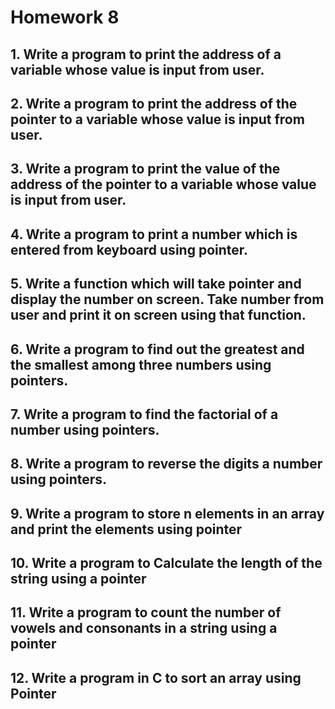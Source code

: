 # Homework 8 
## 1. Write a program to print the address of a variable whose value is input from user. 
## 2. Write a program to print the address of the pointer to a variable whose value is input from user. 
## 3. Write a program to print the value of the address of the pointer to a variable whose value is input from user. 
## 4. Write a program to print a number which is entered from keyboard using pointer. 
## 5. Write a function which will take pointer and display the number on screen. Take number from user and print it on screen using that function. 
## 6. Write a program to find out the greatest and the smallest among three numbers using pointers. 
## 7. Write a program to find the factorial of a number using pointers. 
## 8. Write a program to reverse the digits a number using pointers. 
## 9. Write a program to store n elements in an array and print the elements using pointer 
## 10. Write a program to Calculate the length of the string using a pointer 
## 11. Write a program to count the number of vowels and consonants in a string using a pointer 
## 12. Write a program in C to sort an array using Pointer